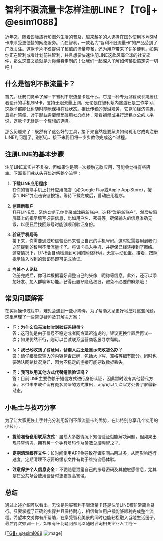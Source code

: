 # 智利不限流量卡怎样注册LINE？【TG💪+ @esim1088】

近年来，随着国际旅行和海外生活的普及，越来越多的人选择在国外使用本地SIM卡来享受更便捷的网络服务。而在智利，一款名为“智利不限流量卡”的产品受到了广泛关注。这款卡片不仅提供了超值的流量套餐，还为用户带来了许多便利。如果你正在智利或者计划前往智利，并且想要快速注册LINE这款风靡全球的社交软件，那么这篇文章就是为你量身定制的！让我们一起深入了解如何轻松搞定这一切吧！

## 什么是智利不限流量卡？

首先，让我们简单了解一下智利不限流量卡是什么。它是一种专为游客或长期居住者设计的手机SIM卡，支持无限流量上网。无论是在智利境内旅游还是工作学习，这款卡都能让你随时随地保持在线状态。相比传统的漫游服务，它更加经济实惠，且操作简便。对于那些需要频繁使用社交媒体、观看视频或进行远程办公的人来说，这款卡无疑是一个理想的选择。

那么问题来了：既然有了这么好的工具，接下来自然是要解决如何利用它成功注册LINE的问题了。别担心，接下来我们将一步步教你完成这个过程。

## 注册LINE的基本步骤

注册LINE其实并不复杂，但如果你是第一次接触这款应用，可能会觉得有些陌生。下面我们就从头开始讲解整个流程：

1. **下载LINE应用程序**  
   在你的智能手机上打开应用商店（如Google Play或Apple App Store），搜索“LINE”并点击安装按钮。等待下载完成后，启动应用程序。

2. **创建新账户**  
   打开LINE后，系统会提示你登录或注册新账户。选择“注册新账户”，然后按照屏幕上的指示填写必要信息，比如用户名、密码等。确保输入的信息准确无误，以便日后找回账号时能够顺利验证身份。

3. **验证手机号码**  
   接下来，你需要通过短信验证码来验证自己的手机号码。这时就需要用到我们之前提到的智利不限流量卡了。将该卡插入手机，并确保已经连接到了网络。通常情况下，LINE会自动检测到可用的网络环境，无需手动设置。接着，按照提示输入收到的验证码即可完成验证。

4. **完善个人资料**  
   注册完成后，你可以根据喜好调整自己的头像、昵称等信息。此外，还可以添加好友、加入群聊等功能。记得设置好隐私权限，避免不必要的麻烦哦！

## 常见问题解答

在实际操作过程中，难免会遇到一些小障碍。为了帮助大家更好地应对这些问题，这里整理了一些常见疑问及其解决方案：

- **问：为什么我无法接收到验证码短信？**  
  答：这可能是由于信号不稳定或者网络延迟造成的。建议更换位置后再试一次；如果仍然不行，则可以尝试联系运营商客服寻求帮助。

- **问：我已经收到了验证码，但输入后还是显示失败怎么办？**  
  答：请仔细检查输入的内容是否正确，包括大小写、空格等细节部分。同时也要确认网络状况良好，因为不稳定的连接可能导致数据丢失。

- **问：我可以用其他方式代替短信验证吗？**  
  答：目前LINE主要依赖于短信方式进行身份认证，因此暂时没有其他替代方案。不过未来或许会有更多灵活的方式推出，大家可以关注官方公告了解最新动态。

## 小贴士与技巧分享

为了让大家更快上手并充分利用智利不限流量卡的优势，在此特别分享几个实用的小技巧：

- **提前准备备用联系方式**：虽然大多数情况下短信验证就能解决问题，但如果出现异常情况，拥有另一个手机号码作为备选总是明智之举。
  
- **定期清理缓存文件**：长时间使用APP会导致存储空间占用过多，从而影响运行速度。定期清理不必要的缓存文件有助于维持流畅体验。

- **注意保护个人信息安全**：不要随意泄露自己的账号密码及其他敏感信息，尤其是在公共场合使用设备时更要提高警惕。

## 总结

通过上述介绍可以看出，无论是购买智利不限流量卡还是注册LINE都非常简单易行。只要掌握了正确的步骤并且保持耐心，相信每位用户都能够顺利完成整个流程。希望本文对你有所帮助，在享受智利美景的同时也能轻松融入当地生活圈子。最后再次强调一下，如果有任何疑问都可以随时咨询相关专业人士哦～

[[TG💪+ @esim1088](https://t.me/s/esim1088) ![Image](https://i.postimg.cc/4NQfJmqS/Snipaste-2025-05-13-00-14-12.png)]